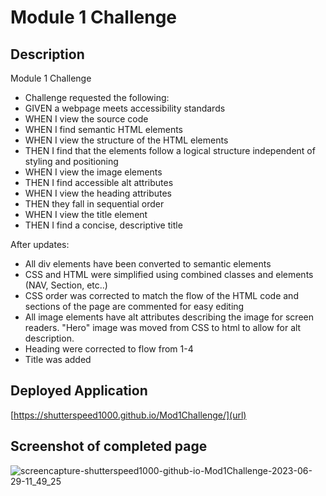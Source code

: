 # Module 1 Challenge

## Description
Module 1 Challenge

* Challenge requested the following:
* GIVEN a webpage meets accessibility standards
* WHEN I view the source code
* WHEN I find semantic HTML elements
* WHEN I view the structure of the HTML elements
* THEN I find that the elements follow a logical structure independent of styling and positioning
* WHEN I view the image elements
* THEN I find accessible alt attributes
* WHEN I view the heading attributes
* THEN they fall in sequential order
* WHEN I view the title element
* THEN I find a concise, descriptive title

After updates:

* All div elements have been converted to semantic elements
* CSS and HTML were simplified using combined classes and elements (NAV, Section, etc..)
* CSS order was corrected to match the flow of the HTML code and sections of the page are commented for easy editing
* All image elements have alt attributes describing the image for screen readers.  "Hero" image was moved from CSS to html to allow for alt description.
* Heading were corrected to flow from 1-4
* Title was added 

## Deployed Application 
[https://shutterspeed1000.github.io/Mod1Challenge/](url)

## Screenshot of completed page

![screencapture-shutterspeed1000-github-io-Mod1Challenge-2023-06-29-11_49_25](https://github.com/shutterspeed1000/Mod1Challenge/assets/16305813/8f20bb02-1e1a-474b-be3e-89e896ce5cc9)




